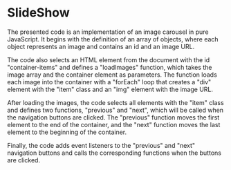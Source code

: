 # SlideShow

The presented code is an implementation of an image carousel in pure JavaScript. It begins with the definition of an array of objects, where each object represents an image and contains an id and an image URL.

The code also selects an HTML element from the document with the id "container-items" and defines a "loadImages" function, which takes the image array and the container element as parameters. The function loads each image into the container with a "forEach" loop that creates a "div" element with the "item" class and an "img" element with the image URL.

After loading the images, the code selects all elements with the "item" class and defines two functions, "previous" and "next", which will be called when the navigation buttons are clicked. The "previous" function moves the first element to the end of the container, and the "next" function moves the last element to the beginning of the container.

Finally, the code adds event listeners to the "previous" and "next" navigation buttons and calls the corresponding functions when the buttons are clicked.

